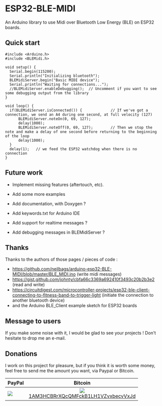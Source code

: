 ESP32-BLE-MIDI
==============

An Arduino library to use Midi over Bluetooth Low Energy (BLE) on ESP32 boards.

Quick start
-----------

```
#include <Arduino.h>
#include <BLEMidi.h>

void setup() {
  Serial.begin(115200);
  Serial.println("Initializing bluetooth");
  BLEMidiServer.begin("Basic MIDI device");
  Serial.println("Waiting for connections...");
  //BLEMidiServer.enableDebugging();  // Uncomment if you want to see some debugging output from the library
}

void loop() {
  if(BLEMidiServer.isConnected()) {             // If we've got a connection, we send an A4 during one second, at full velocity (127)
      BLEMidiServer.noteOn(0, 69, 127);
      delay(1000);
      BLEMidiServer.noteOff(0, 69, 127);        // Then we stop the note and make a delay of one second before returning to the beginning of the loop
      delay(1000);
  }
  delay(1);   // we feed the ESP32 watchdog when there is no connection
}
```

Future work
-----------

- Implement missing features (aftertouch, etc).
- Add some more examples
- Add documentation, with Doxygen ?
- Add keywords.txt for Arduino IDE

- Add support for realtime messages ?
- Add debugging messages in BLEMidiServer ?

Thanks
------
Thanks to the authors of those pages / pieces of code :
- https://github.com/neilbags/arduino-esp32-BLE-MIDI/blob/master/BLE_MIDI.ino (write midi messages)
- https://gist.github.com/johnty/cbfa66c3369a692410f3493c20b2b3e2 (read and write)
- https://circuitdigest.com/microcontroller-projects/esp32-ble-client-connecting-to-fitness-band-to-trigger-light (initiate the connection to another bluetooth device)
- and the Arduino BLE_Client example sketch for ESP32 boards

Message to users
----------------
If you make some noise with it, I would be glad to see your projects ! Don't hesitate to drop me an e-mail.


Donations
---------
I work on this project for pleasure, but if you think it is worth some money, feel free to send me the amount you want, via Paypal or Bitcoin.

| PayPal | Bitcoin |
| ------ | ------- |
| [![](https://www.paypalobjects.com/en_US/FR/i/btn/btn_donateCC_LG.gif)](https://www.paypal.com/cgi-bin/webscr?cmd=_s-xclick&hosted_button_id=A6ATX3NY4DFEQ) | <center> [![](http://api.qrserver.com/v1/create-qr-code/?color=000000&bgcolor=FFFFFF&data=bitcoin%3A1AM3HCBRrXQcQMFckB1LH1VZvxbecvVxJd&qzone=1&margin=0&size=200x200&ecc=L)](bitcoin:1AM3HCBRrXQcQMFckB1LH1VZvxbecvVxJd)<br />[1AM3HCBRrXQcQMFckB1LH1VZvxbecvVxJd](bitcoin:1AM3HCBRrXQcQMFckB1LH1VZvxbecvVxJd) </center> |